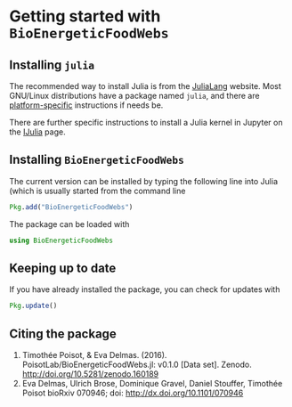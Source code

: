 # Getting started with `BioEnergeticFoodWebs`

## Installing `julia`

The recommended way to install Julia is from the [JuliaLang][jll] website. Most
GNU/Linux distributions have a package named `julia`, and there are
[platform-specific][pfsi] instructions if needs be.

[jll]: http://julialang.org/downloads/ "JuliaLang download page"
[pfsi]: http://julialang.org/downloads/platform.html "Platform-specific installation instructions"

There are further specific instructions to install a Julia kernel in Jupyter
on the [IJulia](https://github.com/JuliaLang/IJulia.jl) page.

## Installing `BioEnergeticFoodWebs`

The current version can be installed by typing the following line into Julia
(which is usually started from the command line

``` julia
Pkg.add("BioEnergeticFoodWebs")
```

The package can be loaded with

``` julia
using BioEnergeticFoodWebs
```

## Keeping up to date

If you have already installed the package, you can check for updates with

``` julia
Pkg.update()
```

## Citing the package

1. Timothée Poisot, & Eva Delmas. (2016). PoisotLab/BioEnergeticFoodWebs.jl: v0.1.0 [Data set]. Zenodo. http://doi.org/10.5281/zenodo.160189
2. Eva Delmas, Ulrich Brose, Dominique Gravel, Daniel Stouffer, Timothée Poisot
bioRxiv 070946; doi: http://dx.doi.org/10.1101/070946
